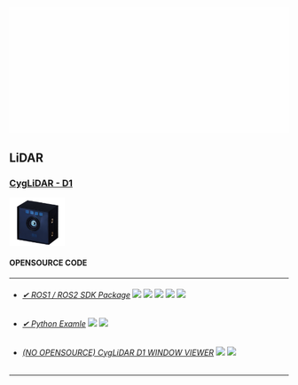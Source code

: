 <div align="center">
  <img src="https://github.com/cygbot/cygbot/blob/main/img/logo.gif" width="800"/>
</div>

## LiDAR 
### [CygLiDAR - D1](https://www.cygbot.com/2d-3d-dual-solid-state-tof-lidar)
<div align="left">
  <img src="https://github.com/cygbot/cygbot/blob/main/img/D1_IMAGE.png" width="100"/>
</div>

#### OPENSOURCE CODE
---
* ###### [✔ ROS1 / ROS2 SDK Package](https://github.com/CygLiDAR-ROS/cyglidar_d1) <img src="https://img.shields.io/badge/Ubuntu-E95420?style=flat-square&logo=ubuntu&logoColor=white"/>  <img src="https://img.shields.io/badge/Linux-FCC624?style=flat-square&logo=linux&logoColor=white"/>  <img src="https://img.shields.io/badge/Window-0078D6?style=flat-square&logo=windows&logoColor=white"/> <img src="https://img.shields.io/badge/C++-00599C?style=flat-square&logo=cplusplus&logoColor=white"/>  <img src="https://img.shields.io/badge/ROS1/ROS2-22314E?style=flat-square&logo=ros&logoColor=white"/>
 
* ###### [✔ Python Examle](https://github.com/CygLiDAR-ROS/cyglidarPython) <img src="https://img.shields.io/badge/Python-3776AB?style=flat-square&logo=python&logoColor=white"/>  <img src="https://img.shields.io/badge/Raspberry Pi-A22846?style=flat-square&logo=raspberrypi&logoColor=white"/>

* ###### [(NO OPENSOURCE) CygLiDAR D1 WINDOW VIEWER](https://www.cygbot.com/downloads) <img src="https://img.shields.io/badge/Window-0078D6?style=flat-square&logo=windows&logoColor=white"/> <img src="https://img.shields.io/badge/C Sharp-239120?style=flat-square&logo=csharp&logoColor=white"/>  
---
